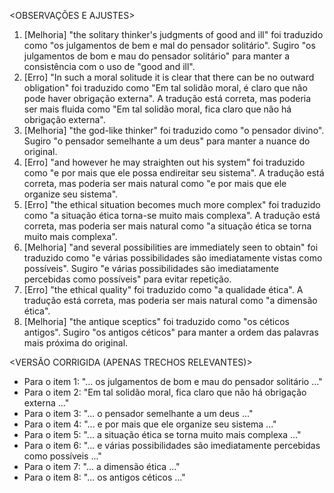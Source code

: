 <OBSERVAÇÕES E AJUSTES>
1. [Melhoria] "the solitary thinker's judgments of good and ill" foi traduzido como "os julgamentos de bem e mal do pensador solitário". Sugiro "os julgamentos de bom e mau do pensador solitário" para manter a consistência com o uso de "good and ill".
2. [Erro] "In such a moral solitude it is clear that there can be no outward obligation" foi traduzido como "Em tal solidão moral, é claro que não pode haver obrigação externa". A tradução está correta, mas poderia ser mais fluida como "Em tal solidão moral, fica claro que não há obrigação externa".
3. [Melhoria] "the god-like thinker" foi traduzido como "o pensador divino". Sugiro "o pensador semelhante a um deus" para manter a nuance do original.
4. [Erro] "and however he may straighten out his system" foi traduzido como "e por mais que ele possa endireitar seu sistema". A tradução está correta, mas poderia ser mais natural como "e por mais que ele organize seu sistema".
5. [Erro] "the ethical situation becomes much more complex" foi traduzido como "a situação ética torna-se muito mais complexa". A tradução está correta, mas poderia ser mais natural como "a situação ética se torna muito mais complexa".
6. [Melhoria] "and several possibilities are immediately seen to obtain" foi traduzido como "e várias possibilidades são imediatamente vistas como possíveis". Sugiro "e várias possibilidades são imediatamente percebidas como possíveis" para evitar repetição.
7. [Erro] "the ethical quality" foi traduzido como "a qualidade ética". A tradução está correta, mas poderia ser mais natural como "a dimensão ética".
8. [Melhoria] "the antique sceptics" foi traduzido como "os céticos antigos". Sugiro "os antigos céticos" para manter a ordem das palavras mais próxima do original.

<VERSÃO CORRIGIDA (APENAS TRECHOS RELEVANTES)>
- Para o item 1: "... os julgamentos de bom e mau do pensador solitário ..."
- Para o item 2: "Em tal solidão moral, fica claro que não há obrigação externa ..."
- Para o item 3: "... o pensador semelhante a um deus ..."
- Para o item 4: "... e por mais que ele organize seu sistema ..."
- Para o item 5: "... a situação ética se torna muito mais complexa ..."
- Para o item 6: "... e várias possibilidades são imediatamente percebidas como possíveis ..."
- Para o item 7: "... a dimensão ética ..."
- Para o item 8: "... os antigos céticos ..."